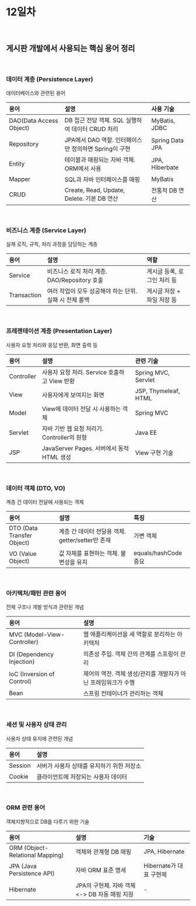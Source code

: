 # 12일차

<br/>

## 게시판 개발에서 사용되는 핵심 용어 정리

<br/>

### 데이터 계층 (Persistence Layer)
데이터베이스와 관련된 용어

|용어|설명|사용 기술|
|:--|:--|:--|
|DAO(Data Access Object)|DB 접근 전담 객체. SQL 실행하여 데이터 CRUD 처리|MyBatis, JDBC|
|Repository|JPA에서 DAO 역할. 인터페이스만 정의하면 Spring이 구현|Spring Data JPA|
|Entity|테이블과 매핑되는 자바 객체. ORM에서 사용|JPA, Hiberbate|
|Mapper|SQL과 자바 인터페이스를 매핑|MyBatis|
|CRUD|Create, Read, Update, Delete. 기본 DB 연산|전통적 DB 연산|

<br/>

### 비즈니스 계층 (Service Layer)
실제 로직, 규칙, 처리 과정을 담당하는 계층

|용어|설명|역할|
|:--|:--|:--|
|Service|비즈니스 로직 처리 계층. DAO/Repository 호출|게시글 등록, 로그인 처리 등|
|Transaction|여러 작업이 모두 성공해야 하는 단위. 실패 시 전체 롤백|게시글 저장 + 파일 저장 등|

<br/>

### 프레젠테이션 계층 (Presentation Layer)
사용자 요청 처리와 응답 반환, 화면 출력 등

|용어|설명|관련 기술|
|:--|:--|:--|
|Controller|사용자 요청 처리. Service 호출하고 View 반환|Spring MVC, Servlet|
|View|사용자에게 보여지는 화면|JSP, Thymeleaf, HTML|
|Model|View에 데이터 전달 시 사용하는 객체|Spring MVC|
|Servlet|자바 기반 웹 요청 처리기. Controller의 원형|Java EE|
|JSP|JavaServer Pages. 서버에서 동적 HTML 생성|View 구현 기술|

<br/>

### 데이터 객체 (DTO, VO)
계층 간 데이터 전달에 사용되는 객체

|용어|설명|특징|
|:--|:--|:--|
|DTO (Data Transfer Object)|계층 간 데이터 전달용 객체. getter/setter만 존재|가변 객체|
|VO (Value Object)|값 자체를 표현하는 객체. 불변성을 유지|equals/hashCode 중요|

<br/>

### 아키텍처/패턴 관련 용어
전체 구조나 개발 방식과 관련된 개념

|용어|설명|
|:--|:--|
|MVC (Model-View-Controller)|웹 애플리케이션을 세 역할로 분리하는 아키텍처|
|DI (Dependency Injection)|의존성 주입. 객체 간의 관계를 스프링이 관리|
|IoC (Inversion of Control)|제어의 역전. 객체 생성/관리를 개발자가 아닌 프레임워크가 수행|
|Bean|스프링 컨테이너가 관리하는 객체|

<br/>

### 세션 및 사용자 상태 관리
사용자 상태 유지에 관련된 개념

|용어|설명|
|:--|:--|
|Session|서버가 사용자 상태를 유지하기 위한 저장소|
|Cookie|클라이언트에 저장되는 사용자 데이터|

<br/>

### ORM 관련 용어
객체지향적으로 DB를 다루기 위한 기술

|용어|설명|기술|
|:--|:--|:--|
|ORM (Object-Relational Mapping)|객체와 관계형 DB 매핑|JPA, Hibernate|
|JPA (Java Persistence API)|자바 ORM 표준 명세|Hibernate가 대표 구현체|
|Hibernate|JPA의 구현체. 자바 객체 <-> DB 자동 매핑 지원| - |